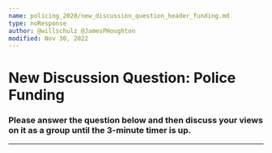 ```yaml
---
name: policing_2020/new_discussion_question_header_funding.md
type: noResponse
author: @willschulz @JamesPHoughton
modified: Nov 30, 2022
---
```


# New Discussion Question: Police Funding
### Please answer the question below and then discuss your views on it as a group until the 3-minute timer is up.

---
